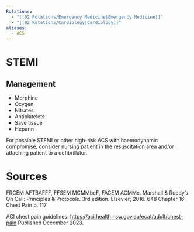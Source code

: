 ```yaml
---
Rotations:
  - "[[02 Rotations/Emergency Medicine|Emergency Medicine]]"
  - "[[02 Rotations/Cardiology|Cardiology]]"
aliases:
  - ACS
---
```

# STEMI
## Management
- Morphine
- Oxygen
- Nitrates
- Antiplatelets
- Save tissue
- Heparin

For possible STEMI or other high-risk ACS with haemodynamic compromise, consider nursing patient in the resuscitation area and/or attaching patient to a defibrillator.

# Sources
FRCEM AFTBAFFF, FFSEM MCMMbcF, FACEM ACMMc. Marshall & Ruedy’s On Call: Principles & Protocols. 3rd edition. Elsevier; 2016. 648 Chapter 16: Chest Pain p. 117

ACI chest pain guidelines: https://aci.health.nsw.gov.au/ecat/adult/chest-pain Published December 2023.

